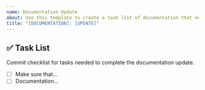 ```yaml
---
name: Documentation Update
about: Use this template to create a task list of documentation that needs to be updated.
title: "[DOCUMENTATION]: [UPDATE]"
---
```


## ✅ Task List
Commit checklist for tasks needed to complete the documentation update.
 - [ ] Make sure that...
 - [ ] Documentation...
